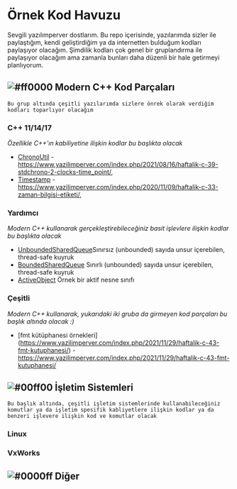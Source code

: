 # Örnek Kod Havuzu
Sevgili yazılımperver dostlarım. Bu repo içerisinde, yazılarımda sizler ile paylaştığım, kendi geliştirdiğim ya da internetten bulduğum kodları paylaşıyor olacağım.
Şimdilik kodları çok genel bir gruplandırma ile paylaşıyor olacağım ama zamanla bunları daha düzenli bir hale getirmeyi planlıyorum.

## ![#ff0000](https://via.placeholder.com/15/f03c15/000000?text=+) Modern C++ Kod Parçaları
`Bu grup altında çeşitli yazılarımda sizlere önrek olarak verdiğim kodları toparlıyor olacağım`


### C++ 11/14/17
*Özellikle C++'ın kabiliyetine ilişkin kodlar bu başlıkta olacak*

* [ChronoUtil](https://www.yazilimperver.com/index.php/2021/08/16/haftalik-c-39-stdchrono-2-clocks-time_point/) - https://www.yazilimperver.com/index.php/2021/08/16/haftalik-c-39-stdchrono-2-clocks-time_point/,
* [Timestamp](https://www.yazilimperver.com/index.php/2020/11/09/haftalik-c-33-zaman-bilgisi-etiketi/) - https://www.yazilimperver.com/index.php/2020/11/09/haftalik-c-33-zaman-bilgisi-etiketi/,



### Yardımcı
*Modern C++ kullanarak gerçekleştirebileceğiniz basit işlevlere ilişkin kodlar bu başlıkta olacak*
* [UnboundedSharedQueue](https://github.com/yazilimperver/CodeSnippets/blob/main/Utilities/UnboundedSharedQueue.h)Sınırsız (unbounded) sayıda unsur içerebilen, thread-safe kuyruk
* [BoundedSharedQueue](https://github.com/yazilimperver/CodeSnippets/blob/main/Utilities/BoundedSharedQueue.h) Sınırlı (unbounded) sayıda unsur içerebilen, thread-safe kuyruk
* [ActiveObject](https://github.com/yazilimperver/CodeSnippets/blob/main/Utilities/ActiveObject.h) Örnek bir aktif nesne sınıfı

### Çeşitli
*Modern C++ kullanarak, yukarıdaki iki gruba da girmeyen kod parçaları bu başlık altında olacak :)*

* [fmt kütüphanesi örnekleri] (https://www.yazilimperver.com/index.php/2021/11/29/haftalik-c-43-fmt-kutuphanesi/) - https://www.yazilimperver.com/index.php/2021/11/29/haftalik-c-43-fmt-kutuphanesi/


## ![#00ff00](https://via.placeholder.com/15/00ff00/000000?text=+)  İşletim Sistemleri
`Bu başlık altında, çeşitli işletim sistemlerinde kullanabileceğiniz komutlar ya da işletim spesifik kabliyetlere ilişkin kodlar ya da benzeri işlevere ilişkin kod ve komutlar olacak`

### Linux


### VxWorks

## ![#0000ff](https://via.placeholder.com/15/0000ff/000000?text=+)  Diğer
